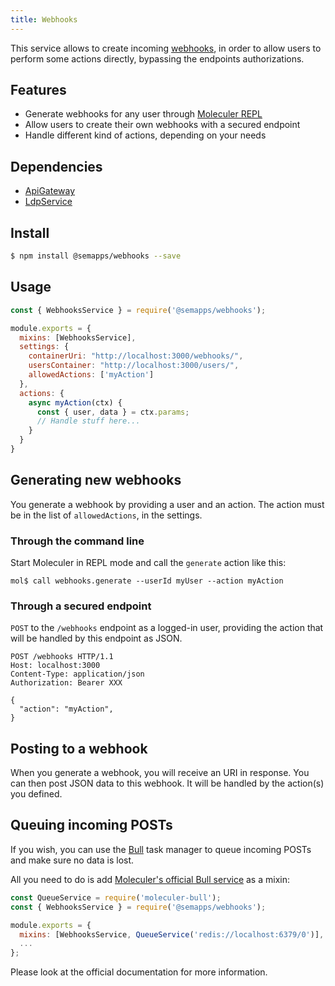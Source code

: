 ```yaml
---
title: Webhooks
---
```


This service allows to create incoming [webhooks](https://en.wikipedia.org/wiki/Webhook), in order to allow users to perform some actions directly, bypassing the endpoints authorizations.

## Features

- Generate webhooks for any user through [Moleculer REPL](https://moleculer.services/docs/0.14/moleculer-repl.html)
- Allow users to create their own webhooks with a secured endpoint
- Handle different kind of actions, depending on your needs

## Dependencies

- [ApiGateway](https://moleculer.services/docs/0.14/moleculer-web.html)
- [LdpService](ldp/index.md)

## Install

```bash
$ npm install @semapps/webhooks --save
```

## Usage

```js
const { WebhooksService } = require('@semapps/webhooks');

module.exports = {
  mixins: [WebhooksService],
  settings: {
    containerUri: "http://localhost:3000/webhooks/",
    usersContainer: "http://localhost:3000/users/",
    allowedActions: ['myAction']
  },
  actions: {
    async myAction(ctx) {
      const { user, data } = ctx.params;
      // Handle stuff here...
    }
  }
}
```

## Generating new webhooks

You generate a webhook by providing a user and an action. The action must be in the list of `allowedActions`, in the settings.

### Through the command line

Start Moleculer in REPL mode and call the `generate` action like this:

```
mol$ call webhooks.generate --userId myUser --action myAction
```

### Through a secured endpoint

`POST` to the `/webhooks` endpoint as a logged-in user, providing the action that will be handled by this endpoint as JSON.

```
POST /webhooks HTTP/1.1
Host: localhost:3000
Content-Type: application/json
Authorization: Bearer XXX

{
  "action": "myAction",
}
```

## Posting to a webhook

When you generate a webhook, you will receive an URI in response. You can then post JSON data to this webhook. It will be handled by the action(s) you defined.


## Queuing incoming POSTs

If you wish, you can use the [Bull](https://github.com/OptimalBits/bull) task manager to queue incoming POSTs and make sure no data is lost.

All you need to do is add [Moleculer's official Bull service](https://github.com/moleculerjs/moleculer-addons/tree/master/packages/moleculer-bull) as a mixin:

```js
const QueueService = require('moleculer-bull');
const { WebhooksService } = require('@semapps/webhooks');

module.exports = {
  mixins: [WebhooksService, QueueService('redis://localhost:6379/0')],
  ...
};
```

Please look at the official documentation for more information.
